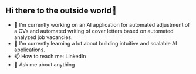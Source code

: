 ## Hi there to the outside world👋
- 🔭 I’m currently working on an AI application for automated adjustment of a CVs and automated writing of cover letters based on automated analyzed job vacancies.
- 🌱 I’m currently learning a lot about building intuitive and scalable AI applications.
- 📫 How to reach me: LinkedIn
- 💬 Ask me about anything 

<!--
**afg1930/afg1930** is a ✨ _special_ ✨ repository because its `README.md` (this file) appears on your GitHub profile.

Here are some ideas to get you started:

- 🔭 I’m currently working on ...
- 🌱 I’m currently learning ...
- 👯 I’m looking to collaborate on ...
- 🤔 I’m looking for help with ...
- 💬 Ask me about ...
- 📫 How to reach me: ...
- 😄 Pronouns: ...
- ⚡ Fun fact: ...
-->
